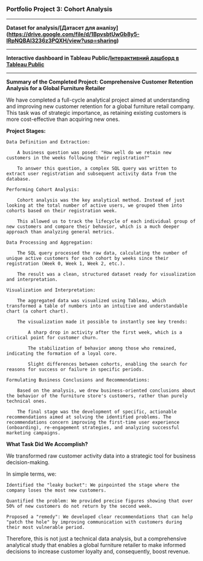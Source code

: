 
###  Portfolio Project 3: Cohort Analysis

---

**Dataset for analysis/[Датасет для аналізу]
(https://drive.google.com/file/d/1BpvsbtUwGb8y5-IRpNQBAl3236z3PQXH/view?usp=sharing)**

---

**Interactive dashboard in Tableau Public/[Інтерактивний дашборд в Tableau Public](https://public.tableau.com/app/profile/oleksandr.oleksandr7187/viz/WeeklyUserRetentionbyCohort/WeeklyUserRetentionbyCohort)**

---

**Summary of the Completed Project: Comprehensive Customer Retention Analysis for a Global Furniture Retailer**

We have completed a full-cycle analytical project aimed at understanding and improving new customer retention for a global furniture retail company. This task was of strategic importance, as retaining existing customers is more cost-effective than acquiring new ones.

**Project Stages:**

    Data Definition and Extraction:

        A business question was posed: "How well do we retain new customers in the weeks following their registration?"

        To answer this question, a complex SQL query was written to extract user registration and subsequent activity data from the database.

    Performing Cohort Analysis:

        Cohort analysis was the key analytical method. Instead of just looking at the total number of active users, we grouped them into cohorts based on their registration week.

        This allowed us to track the lifecycle of each individual group of new customers and compare their behavior, which is a much deeper approach than analyzing general metrics.

    Data Processing and Aggregation:

        The SQL query processed the raw data, calculating the number of unique active customers for each cohort by weeks since their registration (Week 0, Week 1, Week 2, etc.).

        The result was a clean, structured dataset ready for visualization and interpretation.

    Visualization and Interpretation:

        The aggregated data was visualized using Tableau, which transformed a table of numbers into an intuitive and understandable chart (a cohort chart).

        The visualization made it possible to instantly see key trends:

            A sharp drop in activity after the first week, which is a critical point for customer churn.

            The stabilization of behavior among those who remained, indicating the formation of a loyal core.

            Slight differences between cohorts, enabling the search for reasons for success or failure in specific periods.

    Formulating Business Conclusions and Recommendations:

        Based on the analysis, we drew business-oriented conclusions about the behavior of the furniture store's customers, rather than purely technical ones.

        The final stage was the development of specific, actionable recommendations aimed at solving the identified problems. The recommendations concern improving the first-time user experience (onboarding), re-engagement strategies, and analyzing successful marketing campaigns.

**What Task Did We Accomplish?**

We transformed raw customer activity data into a strategic tool for business decision-making.

In simple terms, we:

    Identified the "leaky bucket": We pinpointed the stage where the company loses the most new customers.

    Quantified the problem: We provided precise figures showing that over 50% of new customers do not return by the second week.

    Proposed a "remedy": We developed clear recommendations that can help "patch the hole" by improving communication with customers during their most vulnerable period.

Therefore, this is not just a technical data analysis, but a comprehensive analytical study that enables a global furniture retailer to make informed decisions to increase customer loyalty and, consequently, boost revenue.


